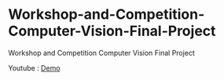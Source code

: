 # Workshop-and-Competition-Computer-Vision-Final-Project
Workshop and Competition Computer Vision Final Project

Youtube : <a href="https://youtu.be/diNqoELLh70">Demo</a>
